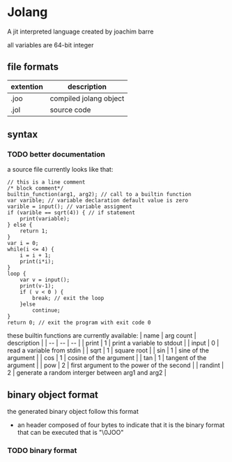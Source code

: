 # Jolang

A jit interpreted language created by joachim barre
 
all variables are 64-bit integer<br>

## file formats

| extention | description            |
| --        | --                     |
| .joo      | compiled jolang object |
| .jol      | source code            |

## syntax

### TODO better documentation

a source file currently looks like that: <br>
```
// this is a line comment
/* block comment*/
builtin_function(arg1, arg2); // call to a builtin function
var varible; // variable declaration default value is zero
varible = input(); // variable assigment
if (varible == sqrt(4)) { // if statement
    print(variable); 
} else {
    return 1;
}
var i = 0;
while(i <= 4) {
    i = i + 1;
    print(i*i);
}
loop {
    var v = input();
    print(v-1);
    if ( v < 0 ) {
        break; // exit the loop
    }else 
        continue;
}
return 0; // exit the program with exit code 0
```

these builtin functions are currently available: 
| name    | arg count | description                                      |
| --      | --        | --                                               |
| print   | 1         | print a variable to stdout                       |
| input   | 0         | read a variable from stdin                       |
| sqrt    | 1         | square root                                      |
| sin     | 1         | sine of the argument                             |
| cos     | 1         | cosine of the argument                           |
| tan     | 1         | tangent of the argument                          |
| pow     | 2         | first argument to the power of the second        |
| randint | 2         | generate a random interger between arg1 and arg2 |

## binary object format

the generated binary object follow this format

- an header composed of four bytes to indicate that it is the binary format that can be executed that is "\0JOO"
### TODO binary format

